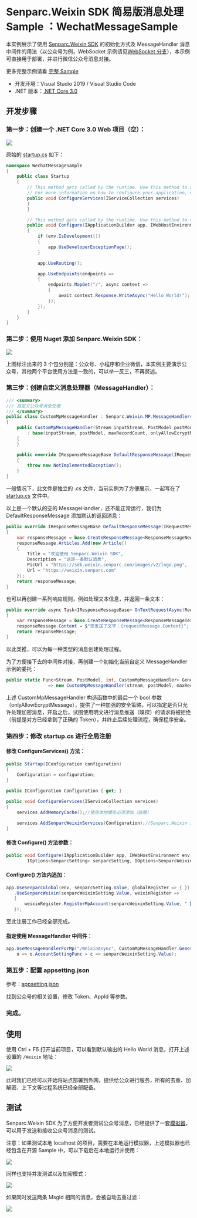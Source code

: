 # Senparc.Weixin SDK 简易版消息处理 Sample ：WechatMessageSample

本实例展示了使用 [Senparc.Weixin SDK](https://github.com/JeffreySu/WeiXinMPSDK) 的初始化方式及 MessageHandler 消息中间件的用法（以公众号为例，WebSocket 示例请见[WebSocket 分支](https://github.com/OpenSenparc/WechatMessageSample/tree/WebSocket)），本示例可直接用于部署，并进行微信公众号消息对接。

更多完整示例请看 [完整 Sample](https://github.com/JeffreySu/WeiXinMPSDK/blob/master/Samples/netcore3.0-mvc/Senparc.Weixin.Sample.NetCore3)

- 开发环境：Visual Studio 2019 / Visual Studio Code
- .NET 版本：[.NET Core 3.0](https://docs.microsoft.com/zh-cn/aspnet/core/getting-started/?view=aspnetcore-3.0&tabs=windows&WT.mc_id=DT-MVP-5002965)

## 开发步骤

### 第一步：创建一个 .NET Core 3.0 Web 项目（空）：

![](images/01.png)

原始的 [startup.cs](https://github.com/OpenSenparc/WechatMessageSample/blob/96f3e3781f8e77141f608bfca168ead383565229/WechatMessageSample/WechatMessageSample/startup.cs) 如下：

``` C#
namespace WechatMessageSample
{
    public class Startup
    {
        // This method gets called by the runtime. Use this method to add services to the container.
        // For more information on how to configure your application, visit https://go.microsoft.com/fwlink/?LinkID=398940
        public void ConfigureServices(IServiceCollection services)
        {
        }

        // This method gets called by the runtime. Use this method to configure the HTTP request pipeline.
        public void Configure(IApplicationBuilder app, IWebHostEnvironment env)
        {
            if (env.IsDevelopment())
            {
                app.UseDeveloperExceptionPage();
            }

            app.UseRouting();

            app.UseEndpoints(endpoints =>
            {
                endpoints.MapGet("/", async context =>
                {
                    await context.Response.WriteAsync("Hello World!");
                });
            });
        }
    }
}
```

### 第二步：使用 Nuget 添加 Senparc.Weixin SDK：

![](images/02.png)

上图标注出来的 3 个包分别是：公众号、小程序和企业微信，本实例主要演示公众号，其他两个平台使用方法是一致的，可以举一反三，不再赘述。


### 第三步：创建自定义消息处理器（MessageHandler）：

``` C#
/// <summary>
/// 自定义公众号消息处理
/// </summary>
public class CustomMpMessageHandler : Senparc.Weixin.MP.MessageHandlers.MessageHandler<DefaultMpMessageContext>
{
    public CustomMpMessageHandler(Stream inputStream, PostModel postModel, int maxRecordCount = 0, bool onlyAllowEcryptMessage = false, DeveloperInfo developerInfo = null)
        : base(inputStream, postModel, maxRecordCount, onlyAllowEcryptMessage, developerInfo)
    {
    }

    public override IResponseMessageBase DefaultResponseMessage(IRequestMessageBase requestMessage)
    {
        throw new NotImplementedException();
    }
}
```

一般情况下，此文件是独立的 .cs 文件，当前实例为了方便展示，一起写在了 [startup.cs](/WechatMessageSample/WechatMessageSample/Startup.cs#L88) 文件中。

以上是一个默认的空的 MessageHandler，还不能正常运行，我们为 DefaultResponseMessage 添加默认的返回消息：

``` C#
public override IResponseMessageBase DefaultResponseMessage(IRequestMessageBase requestMessage)
{
    var responseMessage = base.CreateResponseMessage<ResponseMessageNews>();
    responseMessage.Articles.Add(new Article()
    {
        Title = "欢迎使用 Senparc.Weixin SDK",
        Description = "这是一条默认消息",
        PicUrl = "https://sdk.weixin.senparc.com/images/v2/logo.png",
        Url = "https://weixin.senparc.com"
    });
    return responseMessage;
}
```

也可以再创建一系列响应规则，例如处理文本信息，并返回一条文本：

``` C#
public override async Task<IResponseMessageBase> OnTextRequestAsync(RequestMessageText requestMessage)
{
    var responseMessage = base.CreateResponseMessage<ResponseMessageText>();
    responseMessage.Content = $"您发送了文字：{requestMessage.Content}";
    return responseMessage;
}
```

以此类推，可以为每一种类型的消息创建处理过程。

为了方便接下去的中间件对接，再创建一个初始化当前自定义 MessageHandler 示例的委托：

``` C#
public static Func<Stream, PostModel, int, CustomMpMessageHandler> GenerateMessageHandler = (stream, postModel, maxRecordCount)
                => new CustomMpMessageHandler(stream, postModel, maxRecordCount, false);

```

上述 CustomMpMessageHandler 构造函数中的最后一个 bool 参数（onlyAllowEcryptMessage），提供了一种加强的安全策略，可以指定是否只允许处理加密消息，开启之后，试图使用明文进行消息推送（嗅探）的请求将被拒绝（前提是对方已经拿到了正确的 Token），并终止后续处理流程，确保程序安全。

### 第四步：修改 startup.cs 进行全局注册

#### 修改 ConfigureServices() 方法：
``` C#
public Startup(IConfiguration configuration)
{
    Configuration = configuration;
}

public IConfiguration Configuration { get; }

public void ConfigureServices(IServiceCollection services)
{
    services.AddMemoryCache();//使用本地缓存必须添加（按需）

    services.AddSenparcWeixinServices(Configuration);//Senparc.Weixin 注册
}
```

#### 修改 Configure() 方法参数：

``` C#
public void Configure(IApplicationBuilder app, IWebHostEnvironment env,
        IOptions<SenparcSetting> senparcSetting, IOptions<SenparcWeixinSetting> senparcWeixinSetting)
```

#### Configure() 方法内追加：
``` C#
app.UseSenparcGlobal(env, senparcSetting.Value, globalRegister => { })
   .UseSenparcWeixin(senparcWeixinSetting.Value, weixinRegister =>
   {
       weixinRegister.RegisterMpAccount(senparcWeixinSetting.Value, "【盛派网络小助手】公众号");
   });
```

至此注册工作已经全部完成。

#### 指定使用 MessageHandler 中间件：

``` C#
app.UseMessageHandlerForMp("/WeixinAsync", CustomMpMessageHandler.GenerateMessageHandler,
    o => o.AccountSettingFunc = c => senparcWeixinSetting.Value);
```

### 第五步：配置 appsetting.json

参考：[appsetting.json](/WechatMessageSample/WechatMessageSample/appsettings.json#L11)

找到公众号的相关设置，修改 Token、AppId 等参数。

### 完成。

## 使用

使用 Ctrl + F5 打开当前项目，可以看到默认输出的 Hello World 消息，打开上述设置的 `/Weixin` 地址：

![](images/03.png)

此时我们已经可以开始将站点部署到外网，提供给公众进行服务，所有的去重、加解密、上下文等过程系统已经全部配备。

## 测试

Senparc.Weixin SDK 为了方便开发者测试公众号消息，已经提供了一套[模拟器](https://sdk.weixin.senparc.com/SimulateTool)，可以用于发送和接收公众号消息的测试。

注意：如果测试本地 localhost 的项目，需要在本地运行模拟器，上述模拟器也已经包含在开源 Sample 中，可以下载后在本地运行并使用：

![](images/04.png)

同样也支持并发测试以及加密模式：

![](images/05.png)

如果同时发送两条 MsgId 相同的消息，会被自动去重过滤：

![](images/06.png)
